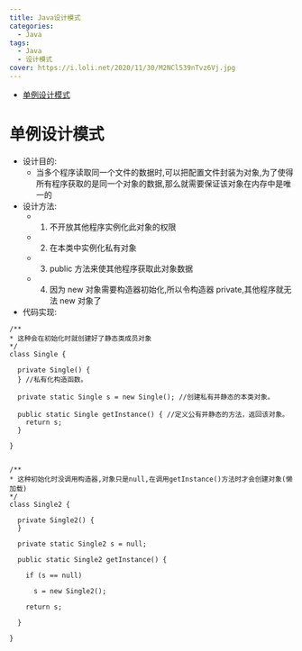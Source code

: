 ```yaml
---
title: Java设计模式
categories:
  - Java
tags:
  - Java
  - 设计模式
cover: https://i.loli.net/2020/11/30/M2NCl539nTvz6Vj.jpg
---
```


<!--
 * @Author: Weidows
 * @Date: 2020-09-09 22:53:55
 * @LastEditors: Weidows
 * @LastEditTime: 2021-01-07 00:24:09
 * @FilePath: \Weidowsd:\Game\Demo\Github\Blog-private\source\_posts\Java\design_pattern.md
-->

- [单例设计模式](#单例设计模式)

# 单例设计模式

- 设计目的:
  - 当多个程序读取同一个文件的数据时,可以把配置文件封装为对象,为了使得所有程序获取的是同一个对象的数据,那么就需要保证该对象在内存中是唯一的
- 设计方法:
  - 1. 不开放其他程序实例化此对象的权限
  - 2. 在本类中实例化私有对象
  - 3. public 方法来使其他程序获取此对象数据
  - 4. 因为 new 对象需要构造器初始化,所以令构造器 private,其他程序就无法 new 对象了
- 代码实现:

```
/**
* 这种会在初始化时就创建好了静态类成员对象
*/
class Single {

  private Single() {
  } //私有化构造函数。

  private static Single s = new Single(); //创建私有并静态的本类对象。

  public static Single getInstance() { //定义公有并静态的方法，返回该对象。
    return s;
  }

}


/**
* 这种初始化时没调用构造器,对象只是null,在调用getInstance()方法时才会创建对象(懒加载)
*/
class Single2 {

  private Single2() {
  }

  private static Single2 s = null;

  public static Single2 getInstance() {

    if (s == null)

      s = new Single2();

    return s;

  }

}
```
